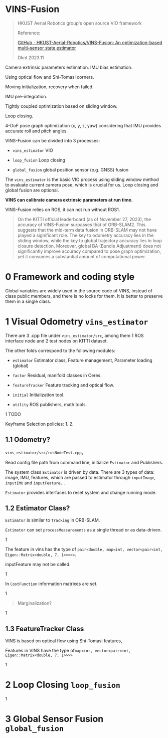 # VINS-Fusion

> HKUST Aerial Robotics group's open source VIO framework
> 
> Reference:
> 
> [GitHub - HKUST-Aerial-Robotics/VINS-Fusion: An optimization-based multi-sensor state estimator](https://github.com/HKUST-Aerial-Robotics/VINS-Fusion)
> 
> Dknt 2023.11

Camera extrinsic parameters estimation. IMU bias estimation.

Using optical flow and Shi-Tomasi corners.

Moving initialization, recovery when failed.

IMU pre-integration.

Tightly coupled optimization based on sliding window.

Loop closing.

4-DoF pose graph optimization (x, y, z, yaw) considering that IMU provides accurate roll and pitch angles.

VINS-Fusion can be divided into 3 processes:

* `vins_estimator` VIO

* `loop_fusion` Loop closing

* `global_fusion` global position sensor (e.g. GNSS) fusion

The `vins_estimator` is the basic VIO process using sliding window method to evaluate current camera pose, which is crucial for us. Loop closing and global fusion are optional.

**VINS can calibrate camera extrinsic parameters at run time.**

VINS-Fusion relies on ROS, it can not run without ROS1.

> On the KITTI official leaderboard (as of November 27, 2023), the accuracy of VINS-Fusion surpasses that of ORB-SLAM2. This suggests that the mid-term data fusion in ORB-SLAM may not have played a significant role. The key to odometry accuracy lies in the sliding window, while the key to global trajectory accuracy lies in loop closure detection. Moreover, global BA (Bundle Adjustment) does not significantly improve accuracy compared to pose graph optimization, yet it consumes a substantial amount of computational power.

# 0 Framework and coding style

Global variables are widely used in the source code of VINS, instead of class public members, and there is no locks for them. It is better to preserve them in a single class.

# 1 Visual Odometry `vins_estimator`

There are 3 .cpp file under `vins_estimator/src`, among them 1 ROS interface node and 2 test nodes on KITTI dataset.

The other folds correspond to the following modules:

* `estimator` Estimator class, Feature management, Parameter loading (global)

* `factor` Residual, manifold classes in Ceres.

* `featureTracker` Feature tracking and optical flow.

* `initial` Initialization tool.

* `utility` ROS publishers, math tools.

1 TODO

Keyframe Selection policies:
1. 
2. 

## 1.1 Odometry?

`vins_estimator/src/rosNodeTest.cpp`。

Read config file path from command line, initialize `Estimator` and Publishers.

The system class `Estimator` is driven by data. There are 3 types of data: image, IMU, features, which are passed to estimator through `inputImage`, `inputIMU` and `inputFeature。`.

`Estimator` provides interfaces to reset system and change running mode.

## 1.2 Estimator Class?

`Estimator` is similar to `Tracking` in ORB-SLAM.

`Estimator` can set `processMeasurements` as a single thread or as data-driven.

1

The feature in vins has the type of `pair<double, map<int, vector<pair<int, Eigen::Matrix<double, 7, 1>>>>>`.

inputFeature may not be called.

1

In `CostFunction` information matrixes are set.

1

> Marginalization?

1

## 1.3 FeatureTracker Class

VINS is based on optical flow using Shi-Tomasi features,

Features in VINS have the type of`map<int, vector<pair<int, Eigen::Matrix<double, 7, 1>>>>`

1

# 2 Loop Closing `loop_fusion`

1

# 3 Global Sensor Fusion `global_fusion`





